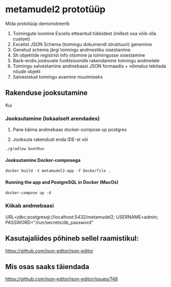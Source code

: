 # metamudel2 prototüüp

Mida prototüüp demonstreerib

1. Toimingute loomine Excelis etteantud tükkidest (millest osa võib olla custom)
2. Excelist JSON Schema (toimingu dokumendi struktuuri) genemine
3. Genetud schema järgi toimingu andmestiku sisestamine
4. Sh objektide registrist info otsimine ja toimingusse sisestamine
5. Back-endis jooksvate funktsioonide rakendamine toimingu andmetele
6. Toimingu salvestamine andmebaasi JSON formaadis + võimalus tekitada nõude objekt
7. Salvestatud toimingu avamine muutmiseks



## Rakenduse jooksutamine

Kui 

### Jooksutamine (lokaalselt arendades)

1. Pane käima andmebaas
docker-compose up postgres

2. Jooksuta rakendust enda IDE-st või

```
./gradlew bootRun
```

#### Jooksutamine Docker-composega
```
docker build -t metamudel2-app -f Dockerfile .
```

#### Running the app and PostgreSQL in Docker (MacOs)
```
docker-compose up -d
```

### Kiikab andmebaasi

URL=jdbc:postgresql://localhost:5432/metamudel2;
USERNAME=admin;
PASSWORD="/run/secrets/db_password"


## Kasutajaliides põhineb sellel raamistikul:

https://github.com/json-editor/json-editor


## Mis osas saaks täiendada

https://github.com/json-editor/json-editor/issues/748


